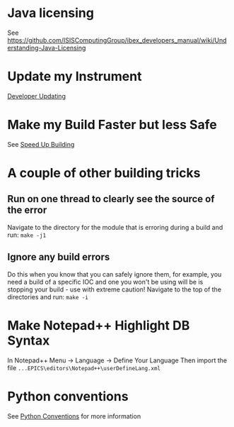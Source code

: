 # Java licensing

See https://github.com/ISISComputingGroup/ibex_developers_manual/wiki/Understanding-Java-Licensing

# Update my Instrument

[Developer Updating](Developer-Updating)

# Make my Build Faster but less Safe

See [Speed Up Building](SpeedUpBuilding)

# A couple of other building tricks

## Run on one thread to clearly see the source of the error

Navigate to the directory for the module that is erroring during a build and run: `make -j1`

## Ignore any build errors

Do this when you know that you can safely ignore them, for example, you need a build of a specific IOC and one you won't be using will be is stopping your build - use with extreme caution! Navigate to the top of the directories and run: `make -i`

# Make Notepad++ Highlight DB Syntax

In Notepad++ Menu -> Language -> Define Your Language
Then import the file `...EPICS\editors\Notepad++\userDefineLang.xml`

# Python conventions

See [Python Conventions](python-conventions) for more information